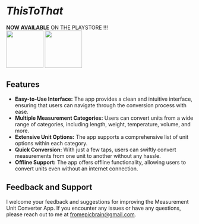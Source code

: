 # *ThisToThat* 
**NOW AVAILABLE** ON THE PLAYSTORE !!!<br />
 <picture>
  <img src="https://play-lh.googleusercontent.com/7D3f9YSFqqM99fmny9nHm9PjqmjL9qTH8Ke12P9BuwQ7EEFVtsRf5vu-rQzwBNTkh6U=w240-h480-rw" width="100" height="100">
 </picture>
<a href="https://play.google.com/store/apps/details?id=com.fromepicbrain.thistothat">
  <img src="https://upload.wikimedia.org/wikipedia/commons/b/bd/Google_Play_logo-2022.png?20220918074529" width="100" height="100">
</a>

## Features

- **Easy-to-Use Interface:** The app provides a clean and intuitive interface, ensuring that users can navigate through the conversion process with ease.
- **Multiple Measurement Categories:** Users can convert units from a wide range of categories, including length, weight, temperature, volume, and more.
- **Extensive Unit Options:** The app supports a comprehensive list of unit options within each category.
- **Quick Conversion:** With just a few taps, users can swiftly convert measurements from one unit to another without any hassle.
- **Offline Support:** The app offers offline functionality, allowing users to convert units even without an internet connection.

## Feedback and Support

I welcome your feedback and suggestions for improving the Measurement Unit Converter App. If you encounter any issues or have any questions, please reach out to me at [fromepicbrain@gmail.com](mailto:fromepicbrain@gmail.com).
